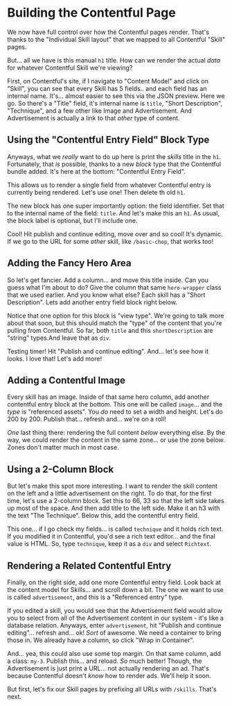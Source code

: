 # Building the Contentful Page

We now have full control over how the Contentful pages render. That's thanks to the
"Individual Skill layout" that we mapped to all Contentful "Skill" pages.

But... all we have is this manual `h1` title. How can we render the actual *data*
for whatever Contentful Skill we're viewing?

First, on Contentful's site, if I navigate to "Content Model" and click on "Skill",
you can see that every Skill has 5 fields.. and each field has an internal name.
It's... almost easier to see this via the JSON preview. Here we go. So there's a
"Title" field, it's internal name is `title`, "Short Description", "Technique", and
a few other like Image and Advertisement. And Advertisement is actually a link to
that *other* type of content.

## Using the "Contentful Entry Field" Block Type

Anyways, what we *really* want to do up here is print the *skills* title in the
`h1`. Fortunately, that *is* possible, thanks to a new *block* type that the
Contentful bundle added. It's here at the bottom: "Contentful Entry Field".

This allows us to render a single field from whatever Contentful entry is currently
being rendered. Let's use one! Then delete th old `h1`.

The new block has one super importantly option: the field identifier. Set that
to the internal name of the field: `title`. And let's make this an `h1`. As usual,
the block label is optional, but I'll include one.

Cool! Hit publish and continue editing, move over and so cool! It's dynamic. If we
go to the URL for some *other* skill, like `/basic-chop`, that works too!

## Adding the Fancy Hero Area

So let's get fancier. Add a column... and move this title inside. Can you guess
what I'm about to do? Give the column that same `hero-wrapper` class that we used
earlier. And you know what else? Each skill has a "Short Description". Lets add
another entry field block right below.

Notice that one option for this block is "view type". We're going to talk more about
that soon, but this should match the "type" of the content that you're pulling from
Contentful. So far, both `title` and this `shortDescription` are "string" types.And
leave that as `div`.

Testing timer! Hit "Publish and continue editing". And... let's see how it looks.
I love that! Let's add more!

## Adding a Contentful Image

Every skill has an image. Inside of that same hero column, add another contentful
entry block at the bottom. This one will be called `image`... and the *type*  is
"referenced assets". You *do* need to set a width and height. Let's do 200 by 200.
Publish that... refresh and... we're on a roll!

*One* last thing there: rendering the full content *below* everything else. By
the way, we could render the content in the same zone... or use the zone below.
Zones don't matter much in most case.

## Using a 2-Column Block

But let's make this spot more interesting. I want to render the skill content
on the left and a little advertisement on the right. To do that, for the first time,
let's use a 2-column block. Set this to 66, 33 so that the left side takes up most
of the space. And then add title to the left side. Make it an h3 with the text
"The Technique". Below this, add the contentful entry field.

This one... if I go check my fields... is called `technique` and it holds rich text.
If you modified it in Contentful, you'd see a rich text editor... and the final
value is HTML. So, type `technique`, keep it as a `div` and select `Richtext`.

## Rendering a Related Contentful Entry

Finally, on the right side, add one more Contentful entry field. Look back at the
content model for Skills... and scroll down a bit. The one we want to use is
called `advertisement`, and this is a "Referenced entry" type.

If you edited a skill, you would see that the Advertisement field would allow
you to select from all of the Advertisement content in our system - it's like
a database relation. Anyways, enter `advertisement`, hit "Publish and continue
editing"... refresh and... ok! *Sort* of awesome. We need a container to bring those
in. We already have a column, so click "Wrap in Container".

And... yea, this could also use some top margin. On that same column, add a class:
`my-3`. Publish this... and reload. *So* much better! Though, the Advertisement
is just print a URL... not actually rendering an ad. That's because Contentful
doesn't *know* how to render ads. We'll help it soon.

But first, let's fix our Skill pages by prefixing all URLs with `/skills`. That's
next.
